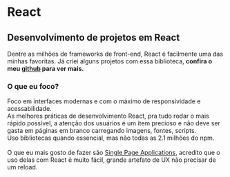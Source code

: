# React

## Desenvolvimento de projetos em React

Dentre as milhões de frameworks de front-end, React é facilmente uma das minhas favoritas. Já criei alguns projetos com essa biblioteca, <strong>confira o meu <a href="https://github.com/castelanlan">github</a> para ver mais.</strong><br />
<h3>O que eu foco?</h3>

Foco em interfaces modernas e com o máximo de responsividade e acessabilidade. <br />
As melhores práticas de desenvolvimento React, pra tudo rodar o mais rápido possível, a atenção dos usuários é um item precioso e não deve ser gasta em páginas em branco carregando imagens, fontes, scripts. <br />
Uso bibliotecas quando essencial, mas não todas as 2.1 milhões do npm. <br /> <br />
O que eu mais gosto de fazer são <a href="https://blog.pshrmn.com/how-single-page-applications-work/">Single Page Applications</a>, acredito que o uso delas com React é muito fácil, grande artefato de UX não precisar de um reload.